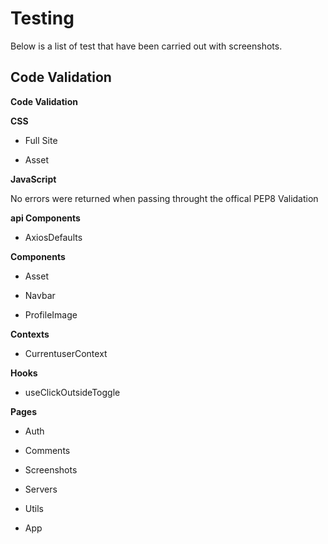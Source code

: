# Testing

Below is a list of test that have been carried out with screenshots.

## Code Validation
__Code Validation__

__CSS__
- Full Site


- Asset


__JavaScript__

No errors were returned when passing throught the offical PEP8 Validation

__api Components__
- AxiosDefaults

__Components__
- Asset

- Navbar

- ProfileImage

__Contexts__
- CurrentuserContext

__Hooks__
- useClickOutsideToggle


__Pages__
- Auth


- Comments


- Screenshots


- Servers


- Utils


- App
